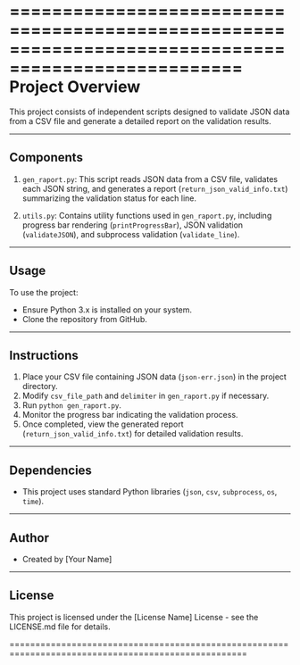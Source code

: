 ====================================================================================================
Project Overview
====================================================================================================

This project consists of independent scripts designed to validate JSON data from a CSV file and generate a detailed report on the validation results.

----------------------------------------------------------------------------------------------------
Components
----------------------------------------------------------------------------------------------------

1. `gen_raport.py`: This script reads JSON data from a CSV file, validates each JSON string, and generates a report (`return_json_valid_info.txt`) summarizing the validation status for each line.

2. `utils.py`: Contains utility functions used in `gen_raport.py`, including progress bar rendering (`printProgressBar`), JSON validation (`validateJSON`), and subprocess validation (`validate_line`).

----------------------------------------------------------------------------------------------------
Usage
----------------------------------------------------------------------------------------------------

To use the project:
- Ensure Python 3.x is installed on your system.
- Clone the repository from GitHub.

----------------------------------------------------------------------------------------------------
Instructions
----------------------------------------------------------------------------------------------------

1. Place your CSV file containing JSON data (`json-err.json`) in the project directory.
2. Modify `csv_file_path` and `delimiter` in `gen_raport.py` if necessary.
3. Run `python gen_raport.py`.
4. Monitor the progress bar indicating the validation process.
5. Once completed, view the generated report (`return_json_valid_info.txt`) for detailed validation results.

----------------------------------------------------------------------------------------------------
Dependencies
----------------------------------------------------------------------------------------------------

- This project uses standard Python libraries (`json`, `csv`, `subprocess`, `os`, `time`).

----------------------------------------------------------------------------------------------------
Author
----------------------------------------------------------------------------------------------------

- Created by [Your Name]

----------------------------------------------------------------------------------------------------
License
----------------------------------------------------------------------------------------------------

This project is licensed under the [License Name] License - see the LICENSE.md file for details.

====================================================================================================
